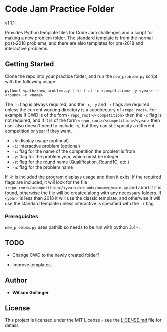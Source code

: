 # Code Jam Practice Folder

v1.1.1

Provides Python template files for Code Jam challenges and a script for making a new problem folder. The standard template is from the normal post-2018 problems, and there are also templates for pre-2018 and interactive problems.

## Getting Started

Clone the repo into your practice folder, and run the `new_problem.py` script with the following usage:

    python3 <path>/new_problem.py [-h] [-i] -c <competition> -y <year> -r <round> -n <name>

The `-n` flag is always required, and the `-c`, `-y` and `-r` flags are required unless the current working directory is a subdirectory of `<repo_root>`. For example if CWD is of the form `<repo_root>/<competition>` then the `-c` flag is not required, and if it is of the form `<repo_root>/<competition>/<year>` then user also doesn't need to include `-y`, but they can still specify a different competition or year if they want.

* `-h`: display usage (optional)
* `-i`: interactive problem (optional)
* `-c`: flag for the name of the competition the problem is from
* `-y`: flag for the problem year, which must be integer
* `-r`: flag for the round name (Qualification, Round1C, etc.)
* `-n`: flag for the problem name

If `-h` is included the program displays usage and then it exits. If the required flags are included, it will look for the file `<repo_root>/<competition>/<year>/<round>/<name>/main.py` and abort if it is found, otherwise the file will be created along with any necessary folders. If `<year>` is less than 2018 it will use the classic template, and otherwise it will use the standard template unless interactive is specified with the `-i` flag.

### Prerequisites
`new_problem.py` uses pathlib so needs to be run with python 3.4+.

## TODO

* Change CWD to the newly created folder?

* Improve templates.

## Author

* **William Gollinger**

## License

This project is licensed under the MIT License - see the [LICENSE.md](LICENSE.md) file for details
